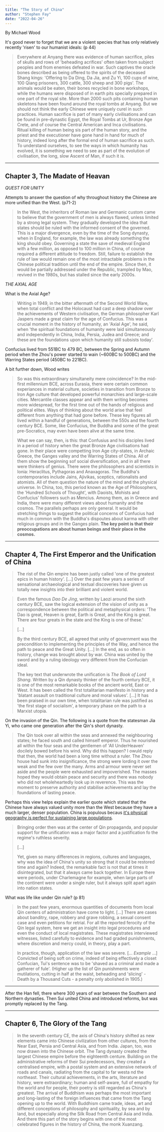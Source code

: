 ```yaml
---
title: "The Story of China"
author: "Stephen Fay"
date: "2022-04-26"
---
```



By Michael Wood

It's good never to forget that we are a violent species that has only relatively recently 'risen' to our humanist ideals: (p 44)

> Everywhere at Anyang there was evidence of human sacrifice, piles of skulls and rows of 'beheading acrifices' often taken from subject peoples and from enemies defeated in war. Such captives the oracle bones described as being offered to the spirits of the deceased Shang kings: 'Offering to Da Ding, Da Jia, and Zu Yi, 100 cups of wine, 100 Qiang prisoners, 300 cattle, 300 sheep and 300 pigs'. The animals would be eaten, their bones recycled in bone workshops, while the humans were disposed of in earth pits specially prepared in one part of the royal site. More than 2000 such pits containing human skeletons have been found around the royal tombs at Anyang. But we should not think the early Chinese were uniquely curel in such practices. Human sacrifice is part of many early civilisations and can be found in pre-dynastic Egypt, the Royal Tombs at Ur, Bronze Age Crete, and of course the Central American and Inca civilisations. Ritual killing of human being sis part of the human story, and the priest and the executioner have gone hand in hand for much of history, indeed long after the formal end of human sacrifice as such. To understand ourselves, to see the ways in which humanity has evolved, it is something we need to see as part of the evolution of civilisation, the long, slow Ascent of Man, if such it is. 

---

## Chapter 3, The Madate of Heavan

*QUEST FOR UNITY*

Attempts to answer the question of why throughout history the Chinese are more unified than the West. (p71-2)

> In the West, the inheritors of Roman law and Germanic custom came to believe that the government of men is always flawed, unless limited by a strong legal system. They gradually developed the idea that states should be ruled with the informed consent of the governed. This is a major divergence, even by the time of the Song dynasty, when in England, for example, the law was already something the king should obey. Governing a state the save of medieval England with a few million, as opposed to 100 million in China, of course required a different attitude to freedom. Still, failure to establish the rule of law would remain one of the most intractable problems in the Chinese political tradition until the end of the empire. Since then, it would be partially addressed under the Republic, trampled by Mao, revived in the 1980s, but has stalled since the early 2000s. 

*THE AXIAL AGE*

What is the Axial Age?

> Writing in 1949, in the bitter aftermath of the Second World Ware, when total conflict and the Holocaust had cast a deep shadow over the achievements of Western civilisation, the German philosopher Karl Jaspers made a great claim for the age of Confucius. This was a crucial moment in the history of humanity, an 'Axial Age', he said, when 'the spiritual foundations of humanity were laid simultaneously and independently in China, India, Persia, Judea and Greece; and these are the foundations upon which humanity still subsists today'. 

Confucius lived from 551BC to 479 BC, between the Spring and Autumn period when the Zhou's power started to wain (~600BC to 500BC) and the Warring States period (450BC to 221BC). 

A bit further down, Wood writes

> So was this extraordinary simultaneity mere coincidence? In the mid-first millennium BCE, across Eurasia, there were certain common experiances in material culture, societies in transition from Bronze to Iron Age culture that developed powerful monarchies and large-scale cities. Mercantile classes appear and with them writing becomes more widespread, for the first time out of the hands of religious and political elites. Ways of thinking about the world arise that feel different from anything that had gone before. These key figures all lived within a handful of generations, between the 550s and the fourth century BCE. Some, like Confucius, the Buddha and some of the great pre-Socratics, may even have been alive at the same time. 
> 
> What we can say, then, is this: that Confusius and his disciples lived in a period of history when the great Bronze Age civilisations had gone. In their place were competting Iron Age city-states, in Archaic Greece, the Ganges valley and the Warring States of China. All of them show the beginning sof social diversification, and in all there were thinkers of genius. There were the philosophers and scientists in Ionia: Heraclitus, Pythagoras and Anaxagoras. The Buddha's contemporaries include Jains, Ajivikas, sceptics, rationalists and atomists. All of them question the nature of the mind and the physical universe. In China, too, this period known as the Age of Philosophers, the 'Hundred Schools of Thought', with Daoists, Mohists and Confucius' followers such as Mencius. Among them, as in Greece and India, there were many different views about humanity and the cosmos. The parallels perhaps are only general. It would be stretching things to suggest the political concerns of Confucius had much in common with the Buddha's dispoutes about karma with other religious groups and in the Ganges plain. **The key point is that their preoccupations are about human beings and their place in the cosmos.** 

---

## Chapter 4, The First Emperor and the Unification of China

> The rist of the Qin empire has been justly called 'one of the greatest epics in human history'. [...] Over the past few years a series of sensational archaeological and textual discoveries have given us totally new insights into their brilliant and violent world. 

> Even the famous *Dao De Jing*, written by Laozi around the sixth century BCE, saw the logical extension of the vision of unity as a correspondence between the political and metaphysical orders: 'The Dao is great, Heaven is great, Earth is Great, and the King is great. There are four greats in the state and the King is one of these.'
> 
> [...]
> 
> By the third century BCE, all agreed that unity of government was the precondition to implementing the principles of the Way, and hence the path to peace and the Great Unity. [...] In the end, as so often in history, change was brought about by war. China was united by the sword and by a ruling ideology very different from the Confucian ideal. 
> 
> The key text that underwrote the unification is *The Book of Lord Shang*. Written by a Qin dynasty thinker of the fourth century BCE, it is one of the most remarkable books of the ancient world, East or West. It has been called the first totalitarian manifesto in history and a 'blatant assault on traditional culture and moral values'. [...] It has been praised in our own time, when totalitarian rule was justified as 'the first stage of socialism', a temporary phase on the path to a Marxist utopia. 


On the invasion of the Qin. The following is a quote from the statesman Jia Yi, who came one generation after the Qin's short dynasty. 

> The Qin took over all within the seas and annexed the neighbouring states; he faced south and called himself emperor. Thus he nourished all within the four seas and the gentlemen of 'All UnderHeaven' docilely bowed before his wind. Why did this happen? I owuld reply that then, the world had been a long time without a ruler. The Zhou house had sunk into insignificance, the strong were lording it over the weak and the few over the many. Arms and armour were never set aside and the people were exhausted and impoverished. The masses hoped they would obtain peace and security and there was nobody who did not wholeheartedly look up in reverence. This was the moment to preserve authority and stabilise achievements and lay the foundations of lasting peace. 

Perhaps this view helps explain the earlier quote which stated that the Chinese have always valued unity more than the West because they have a much larger, denser population. China is populous becaus [it's physical geography is perfect for sustaining large populations](https://www.youtube.com/watch?v=ydUpUQOknV8&t=1s). 

> Bringing order then was at the center of Qin propaganda, and popular support for the unification was a major factor and a justification fo the regime's ruthless severity.
> 
> [...]
> 
> Yet, given so many differences in regions, cultures and languages, why was the idea of China's unity so strong that it could be restored time and again? Indeed, the remarkable fact is not that at times it disintegrated, but that it always came back together. In Europe there were periods, under Charlemagne for example, when large parts of the continent were under a single ruler, but it always split apart again into nation states. 

What was life like under Qin rule? (p 81)

> In the past few years, enormous quantities of documents from local Qin centers of administration have come to light. [...] There are cases about banditry, rape, robbery and grave robbing, a sexual consent case and even petitions for retrial. For all the reported ferocity of the Qin legal system, here we get an insight into legal procedures and even the conduct of local magistrates. These magistrates interviewed witnesses, listed carefully to evidence and had graded punishments, where discretion and mercy could, in theory, play a part. 
> 
> In practice, though, application of the law was severe. [... *Example* ...] Convicted of being soft on crime, indeed of being effectively a closet Confucian, Tui's sentence was to be 'shaved as a criminal and made a gatherer of fule'. (Higher up the list of Qin punishments were mutilations, cutting in half at the waist, beheading and 'slicing' - Death by a Thousand Cuts - a penalty only abolished in 1905.)
 
---

After the Han fell, there where 300 years of war between the Southern and Northern dynasties. Then Sui united China and introduced reforms, but was promptly replaced by the Tang. 

---

## Chapter 6, The Glory of the Tang

> In the seventh century CE, the axis of China's history shifted as new elements came into Chinese civilization from other cultures, from the Near East, Persia and Central Asia, and from India. Japan, too, was now drawn into the Chinese orbit. The Tang dynasty created the largest Chinese empire before the eighteenth centure. Building on the administrative reforms of their Sui predecessors, they created a centralised empire, with a postal system and an extensive network of roads and canals, radiating from the capital to far westa nd the northeast. Their cultural achievements, in the arts, literature and history, were extraordinary; human and self-aware, full of empathy for the world and for people, their poetry is still regarded as China's greatest. The arrival of Buddhism was perhaps the most important and long-lasting of the foreign influences that came from the Tang opening up to the world. With Buddhism came trade, ideas, art and different conceptions of philosophy and spirituality, by sea and by land, but especially along the Silk Road from Central Asia and India. And there this part of the story begins with one of the most celebrated figures in the history of China, the monk Xuanzang. 





